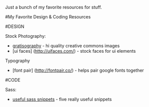 Just a bunch of my favorite resources for stuff.


#My Favorite Design & Coding Resources

#DESIGN

Stock Photography:
* [gratisography](http://www.gratisography.com/) - hi quality creative commons images
* [ui faces] (http://uifaces.com/) - stock faces for ui elements

Typography
* [font pair] (http://fontpair.co/) - helps pair google fonts together

#CODE

Sass:
* [useful sass snippets](http://hmphry.com/useful-sass-mixins) - five really useful snippets
